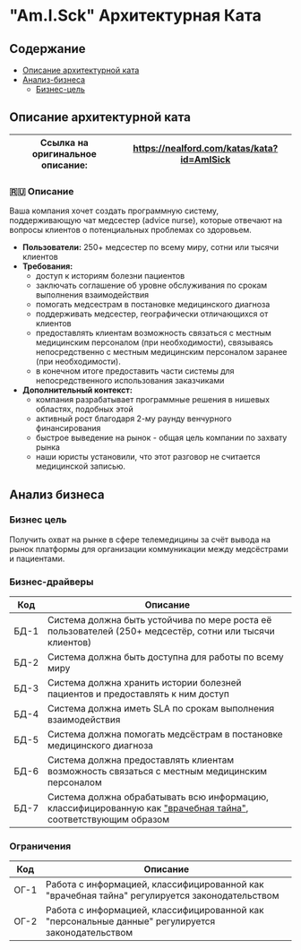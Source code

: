 # "Am.I.Sck" Архитектурная Ката

## Содержание
- [Описание архитектурной ката](#описание-архитектурной-ката)
- [Анализ-бизнеса](#анализ-бизнеса)
  - [Бизнес-цель](#бизнес-цель)

## Описание архитектурной ката

| Ссылка на оригинальное описание: | https://nealford.com/katas/kata?id=AmISick |
| ---- | ---- |

### 🇷🇺 Описание

Ваша компания хочет создать программную систему, поддерживающую чат медсестер (advice nurse), которые отвечают на вопросы клиентов о потенциальных проблемах со здоровьем.

* **Пользователи:** 250+ медсестер по всему миру, сотни или тысячи клиентов
* **Требования:**
  * доступ к историям болезни пациентов
  * заключать соглашение об уровне обслуживания по срокам выполнения взаимодействия
  * помогать медсестрам в постановке медицинского диагноза
  * поддерживать медсестер, географически отличающихся от клиентов
  * предоставлять клиентам возможность связаться с местным медицинским персоналом (при необходимости), связываясь непосредственно с местным медицинским персоналом заранее (при необходимости).
  * в конечном итоге предоставить части системы для непосредственного использования заказчиками
* **Дополнительный контекст:**
  * компания разрабатывает программные решения в нишевых областях, подобных этой
  * активный рост благодаря 2-му раунду венчурного финансирования
  * быстрое выведение на рынок - общая цель компании по захвату рынка
  * наши юристы установили, что этот разговор не считается медицинской записью.
 
## Анализ бизнеса
### Бизнес цель
Получить охват на рынке в сфере телемедицины за счёт вывода на рынок платформы для организации коммуникации между медсёстрами и пациентами.

### Бизнес-драйверы
| Код  | Описание                                                                                                          |
|------|-------------------------------------------------------------------------------------------------------------------|
| БД-1 | Система должна быть устойчива по мере роста её пользователей (250+ медсестёр, сотни или тысячи клиентов)          |
| БД-2 | Система должна быть доступна для работы по всему миру                                                             |
| БД-3 | Система должна хранить истории болезней пациентов и предоставлять к ним доступ                                    |
| БД-4 | Система должна иметь SLA по срокам выполнения взаимодействия                                                      |
| БД-5 | Система должна помогать медсёстрам в постановке медицинского диагноза                                             |
| БД-6 | Система должна предоставлять клиентам возможность связаться с местным медицинским персоналом                      |
| БД-7 | Система должна обрабатывать всю информацию, классифицированную как ["врачебная тайна"](https://www.consultant.ru/document/cons_doc_LAW_121895/9f906d460f9454a8a0d290738d9fc2798c1e865a/), соответствующим образом |

### Ограничения

| Код | Описание |
| --- | -------- |
| ОГ-1 | Работа с информацией, классифицированной как "врачебная тайна" регулируется законодательством |
| ОГ-2 | Работа с информацией, классифицированной как "персональные данные" регулируется законодательством |